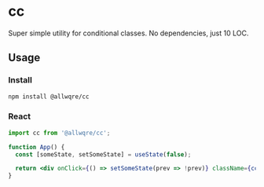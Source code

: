 # cc

Super simple utility for conditional classes. No dependencies, just 10 LOC.

## Usage

### Install

```bash
npm install @allwqre/cc
```

### React

```jsx
import cc from '@allwqre/cc';

function App() {
  const [someState, setSomeState] = useState(false);

  return <div onClick={() => setSomeState(prev => !prev)} className={cc('someClass', someState && 'classWhenTrue')}>Hello World</div>;
}
```
